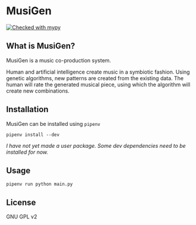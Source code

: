MusiGen
=======

[![Checked with mypy](http://www.mypy-lang.org/static/mypy_badge.svg)](http://mypy-lang.org/)


What is MusiGen?
----------------

MusiGen is a music co-production system. 

Human and artificial intelligence create music in a symbiotic fashion. Using genetic algorithms, new patterns are created from the existing data. The human will rate the generated musical piece, using which the algorithm will create new combinations.


Installation
------------

MusiGen can be installed using `pipenv`

```
pipenv install --dev
```

*I have not yet made a user package. Some dev dependencies need to be installed for now.*


Usage
-----

```
pipenv run python main.py
```


License
-------

GNU GPL v2
